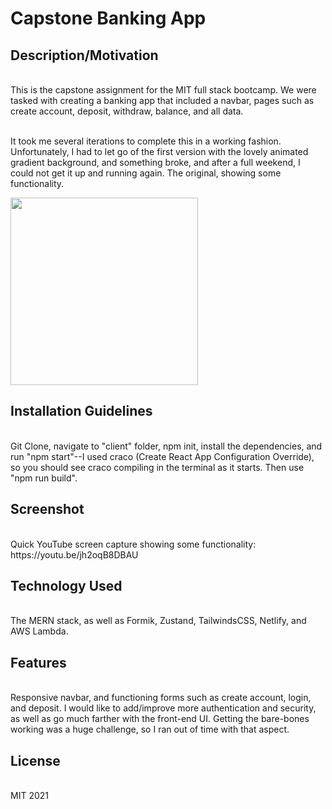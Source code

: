 <h1>Capstone Banking App</h1>

<h2>Description/Motivation</h2> <br>
This is the capstone assignment for the MIT full stack bootcamp. We were tasked with creating a banking app that included a navbar, pages such as create account, deposit, withdraw, balance, and all data. <br><br>

It took me several iterations to complete this in a working fashion. Unfortunately, I had to let go of the first version with the lovely animated gradient background, and something broke, and after a full weekend, I could not get it up and running again. The original, showing some functionality.

<img src="https://images.unsplash.com/photo-1567427017947-545c5f8d16ad?ixid=MnwxMjA3fDB8MHxwaG90by1wYWdlfHx8fGVufDB8fHx8&ixlib=rb-1.2.1&auto=format&fit=crop&w=1106&q=80" width="300">

<h2>Installation Guidelines</h2> <br>
Git Clone, navigate to "client" folder, npm init, install the dependencies, and run "npm start"--I used craco (Create React App Configuration Override), so you should see craco compiling in the terminal as it starts. Then use "npm run build".

<h2>Screenshot</h2> <br>
Quick YouTube screen capture showing some functionality: https://youtu.be/jh2oqB8DBAU

<h2>Technology Used</h2> <br>
The MERN stack, as well as Formik, Zustand, TailwindsCSS, Netlify, and AWS Lambda.

<h2>Features</h2> <br>
Responsive navbar, and functioning forms such as create account, login, and deposit. I would like to add/improve more authentication and security, as well as go much farther with the front-end UI. Getting the bare-bones working was a huge challenge, so I ran out of time with that aspect.

<h2>License</h2> <br>
MIT 2021
